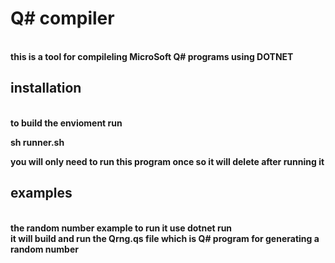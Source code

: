 <h1>Q# compiler</h1>
<br>
<b>this is a tool for compileling MicroSoft Q# programs using DOTNET </b>
<h2>installation</h2>
<br>
<b>to build the envioment run <br><p>sh runner.sh</p>you will only need to run this program once so it will delete after running it</b>
<h2>examples</h2>
<br>
<b>the random number example to run it use dotnet run <br>it will build and run the Qrng.qs file which is Q# program for generating a random number</b>
